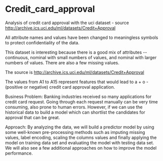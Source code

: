 # Credit_card_approval
Analysis of credit card approval with the uci dataset - source http://archive.ics.uci.edu/ml/datasets/Credit+Approval

All attribute names and values have been changed to meaningless symbols to protect confidentiality of the data.

This dataset is interesting because there is a good mix of attributes -- continuous, nominal with small numbers of values, 
and nominal with larger numbers of values. There are also a few missing values.

The source is http://archive.ics.uci.edu/ml/datasets/Credit+Approval
    
The values from A1 to A15 represent features that would lead to a + o - (positive or negative) credit card approval application.

Business Problem: Banking industries received so many applications for credit card request. Going through each request manually can be very time consuming, also prone to human errors. However, if we can use the historical data to build a model which can shortlist the candidates for approval that can be great.

Approach: By analyzing the data, we will build a predictor model by using some well-known pre-processing methods such as imputing missing values, label encoding, scaling the columns values and finally applying the model on training data set and evaluating the model with testing data set. We will also see a few additional approaches on how to improve the model performance.
